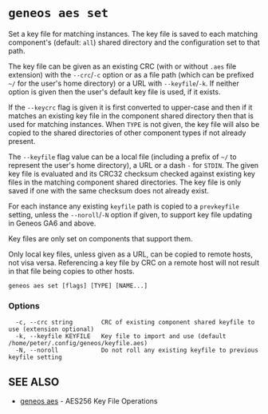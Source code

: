 # `geneos aes set`

Set a key file for matching instances. The key file is saved to each matching component's (default: `all`) shared directory and the configuration set to that path.

The key file can be given as an existing CRC (with or without `.aes` file extension) with the `--crc`/`-c` option or as a file path (which can be prefixed `~/` for the user's home directory) or a URL with `--keyfile`/`-k`. If neither option is given then the user's default key file is used, if it exists.

If the `--keycrc` flag is given it is first converted to upper-case and then if it matches an existing key file in the component shared directory then that is used for matching instances. When `TYPE` is not given, the key file will also be copied to the shared directories of other component types if not already present.

The `--keyfile` flag value can be a local file (including a prefix of `~/` to represent the user's home directory), a URL or a dash `-` for `STDIN`. The given key file is evaluated and its CRC32 checksum checked against existing key files in the matching component shared directories. The key file is only saved if one with the same checksum does not already exist. 

For each instance any existing `keyfile` path is copied to a `prevkeyfile` setting, unless the `--noroll`/`-N` option if given, to support key file updating in Geneos GA6 and above.

Key files are only set on components that support them.

Only local key files, unless given as a URL, can be copied to remote hosts, not visa versa. Referencing a key file by CRC on a remote host will not result in that file being copies to other hosts.

```text
geneos aes set [flags] [TYPE] [NAME...]
```

### Options

```text
  -c, --crc string        CRC of existing component shared keyfile to use (extension optional)
  -k, --keyfile KEYFILE   Key file to import and use (default /home/peter/.config/geneos/keyfile.aes)
  -N, --noroll            Do not roll any existing keyfile to previous keyfile setting
```

## SEE ALSO

* [geneos aes](geneos_aes.md)	 - AES256 Key File Operations
